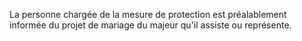La personne chargée de la mesure de protection est préalablement informée du projet de mariage du majeur qu'il assiste ou représente.

